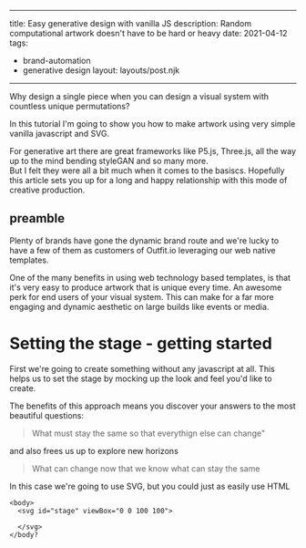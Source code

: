 ---
title: Easy generative design with vanilla JS
description: Random computational artwork doesn't have to be hard or heavy
date: 2021-04-12
tags:
  - brand-automation
  - generative design
layout: layouts/post.njk


----

Why design a single piece when you can design a visual system with countless unique permutations?

In this tutorial I'm going to show you how to make artwork using very simple vanilla javascript and SVG.

For generative art there are great frameworks like P5.js, Three.js, all the way up to the mind bending styleGAN and so many more.  
But I felt they were all a bit much when it comes to the basiscs. Hopefully this article sets you up for a long and happy relationship with this mode of creative production.


## preamble


Plenty of brands have gone the dynamic brand route and we're lucky to have a few of them as customers of Outfit.io leveraging our web native templates. 

One of the many benefits in using web technology based templates, is that it's very easy to produce artwork that is unique every time. An awesome perk for end users of your visual system.
This can make for a far more engaging and dynamic aesthetic on large builds like events or media.


# Setting the stage - getting started

First we're going to create something without any javascript at all. 
This helps us to set the stage by mocking up the look and feel you'd like to create.  

The benefits of this approach means you discover your answers to the most beautiful questions:

>  What must stay the same so that everythign else can change"

and also frees us up to explore new horizons

>  What can change now that we know what can stay the same


In this case we're going to use SVG,  but you could just as easily use HTML

``` 
<body>
  <svg id="stage" viewBox="0 0 100 100">

  </svg>
</body?
```

